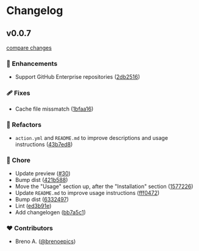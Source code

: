 # Changelog


## v0.0.7

[compare changes](https://github.com/brenoepics/vmd-action/compare/v0.0.6...v0.0.7)

### 🚀 Enhancements

- Support GitHub Enterprise repositories ([2db2516](https://github.com/brenoepics/vmd-action/commit/2db2516))

### 🩹 Fixes

- Cache file missmatch ([1bfaa16](https://github.com/brenoepics/vmd-action/commit/1bfaa16))

### 💅 Refactors

- `action.yml` and `README.md` to improve descriptions and usage instructions ([43b7ed8](https://github.com/brenoepics/vmd-action/commit/43b7ed8))

### 🏡 Chore

- Update preview ([#30](https://github.com/brenoepics/vmd-action/pull/30))
- Bump dist ([421b588](https://github.com/brenoepics/vmd-action/commit/421b588))
- Move the "Usage" section up, after the "Installation" section ([1577226](https://github.com/brenoepics/vmd-action/commit/1577226))
- Update `README.md` to improve usage instructions ([fff0472](https://github.com/brenoepics/vmd-action/commit/fff0472))
- Bump dist ([6332497](https://github.com/brenoepics/vmd-action/commit/6332497))
- Lint ([ed3b91e](https://github.com/brenoepics/vmd-action/commit/ed3b91e))
- Add changelogen ([bb7a5c1](https://github.com/brenoepics/vmd-action/commit/bb7a5c1))

### ❤️ Contributors

- Breno A. ([@brenoepics](http://github.com/brenoepics))

